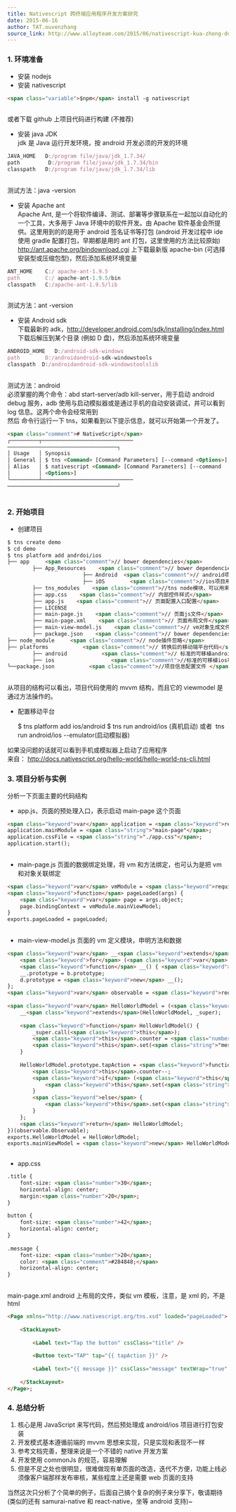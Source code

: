 ```yaml
---
title: Nativescript 跨终端应用程序开发方案研究
date: 2015-06-16
author: TAT.ouvenzhang
source_link: http://www.alloyteam.com/2015/06/nativescript-kua-zhong-duan-ying-yong-cheng-xu-kai-fa-fang-an-yan-jiu/
---
```


### 1. 环境准备

-   安装 nodejs
-   安装 nativescript

```html
<span class="variable">$npm</span> install -g nativescript
 
```

或者下载 github 上项目代码进行构建 (不推荐)

-   安装 java JDK  
    jdk 是 Java 运行开发环境，按 android 开发必须的开发的环境

```javascript
JAVA_HOME   D:/program file/java/jdk_1.7.34/
path         D:/program file/java/jdk_1.7.34/bin
classpath   D:/program file/java/jdk_1.7.34/lib
 
```

测试方法：java -version

-   安装 Apache ant  
    Apache Ant, 是一个将软件编译、测试、部署等步骤联系在一起加以自动化的一个工具，大多用于 Java 环境中的软件开发。由 Apache 软件基金会所提供。这里用到的的是用于 android 签名证书等打包 (android 开发过程中 ide 使用 gradle 配置打包，早期都是用的 ant 打包，这里使用的方法比较原始)  
    <http://ant.apache.org/bindownload.cgi> 上下载最新版 apache-bin (可选择安装型或压缩包型)，然后添加系统环境变量

```javascript
ANT_HOME    C:/ apache-ant-1.9.5
path        C:/ apache-ant-1.9.5/bin
classpath   C:/apache-ant-1.9.5/lib
 
```

测试方法：ant -version

-   安装 Android sdk  
    下载最新的 adk，<http://developer.android.com/sdk/installing/index.html> 下载后解压到某个目录 (例如 D 盘)，然后添加系统环境变量

```javascript
ANDROID_HOME   D:/android-sdk-windows
path        D:/androidandroid-sdk-windowstools
classpath  D:/androidandroid-sdk-windowstoolslib
 
```

测试方法：android  
必须掌握的两个命令：abd start-server/adb kill-server，用于启动 android debug 服务，adb 使用与启动模拟器或是通过手机的自动安装调试，并可以看到 log 信息。这两个命令会经常用到  
然后 命令行运行一下 tns，如果看到以下提示信息，就可以开始第一个开发了。

```html
<span class="comment"># NativeScript</span>
┌─────────┬─────────────────────────────
───────────────────────────────────┐
│ Usage   │ Synopsis                                                       │
│ General │ $ tns <Command> [Command Parameters] [--command <Options>]     │
│ Alias   │ $ nativescript <Command> [Command Parameters] [--command       │
│         │ <Options>]                                                     │
└─────────┴─────────────────────────────
───────────────────────────────────┘
 
```

### 2. 开始项目

-   创建项目

```html
$ tns create demo
$ cd demo
$ tns platform add andrdoi/ios
├── app     <span class="comment">// bower dependencies</span>
        ├── App_Resources    <span class="comment">// bower dependencies</span>
                        ├── Android  <span class="comment">// android项目的drawble静态图片等文件，项目转换的时候直接拷贝到android项目下</span>
                        ├── iOS        <span class="comment">//ios项目用到的图片文件</span>
        ├── tns_modules    <span class="comment">//tns node模块，可以用来调用移动设备功能</span>
        ├── app.css    <span class="comment">// 内部控件样式</span>
        ├── app.js    <span class="comment">// 页面配置入口配置</span>
        ├── LICENSE
        ├── main-page.js    <span class="comment">// 页面js文件</span>
        ├── main-page.xml    <span class="comment">// 页面布局文件</span>
        ├── main-view-model.js    <span class="comment">// vm对象生成文件</span>
        ├── package.json    <span class="comment">// bower dependencies</span>
├── node_module     <span class="comment">// node插件忽略</span>
├── platforms           <span class="comment">// 转换后的移动端平台代码</span>
        ├── android           <span class="comment">// 标准的可移植android项目代码</span>
        ├── ios                  <span class="comment">//标准的可移植ios项目代码</span>
└──package.json           <span class="comment">//项目信息配置文件 </span>
 
```

从项目的结构可以看出，项目代码使用的 mvvm 结构，而且它的 viewmodel 是通过方法操作的。

-   配置移动平台


    $ tns platform add ios/android
    $ tns run android/ios (真机启动) 或者  tns run android/ios --emulator(启动模拟器)
     

如果没问题的话就可以看到手机或模拟器上启动了应用程序  
来自： <http://docs.nativescript.org/hello-world/hello-world-ns-cli.html>

### 3. 项目分析与实例

分析一下页面主要的代码结构

-   app.js，页面的预处理入口，表示启动 main-page 这个页面

```html
<span class="keyword">var</span> application = <span class="keyword">require</span>(<span class="string">"application"</span>);
application.mainModule = <span class="string">"main-page"</span>;
application.cssFile = <span class="string">"./app.css"</span>;
application.start();
 
```

-   main-page.js 页面的数据绑定处理，将 vm 和方法绑定，也可认为是把 vm 和对象关联绑定

```html
<span class="keyword">var</span> vmModule = <span class="keyword">require</span>(<span class="string">"./main-view-model"</span>);
<span class="keyword">function</span> pageLoaded(args) {
    <span class="keyword">var</span> page = args.object;
    page.bindingContext = vmModule.mainViewModel;
}
exports.pageLoaded = pageLoaded;
 
```

-   main-view-model.js 页面的 vm 定义模块，申明方法和数据

```html
<span class="keyword">var</span> __<span class="keyword">extends</span> = <span class="keyword">this</span>.__<span class="keyword">extends</span> || <span class="keyword">function</span> (d, b) {
    <span class="keyword">for</span> (<span class="keyword">var</span> p in b) <span class="keyword">if</span> (b.hasOwnProperty(p)) d[p] = b[p];
    <span class="keyword">function</span> __() { <span class="keyword">this</span>.constructor = d; }
    __.prototype = b.prototype;
    d.prototype = <span class="keyword">new</span> __();
};
<span class="keyword">var</span> observable = <span class="keyword">require</span>(<span class="string">"data/observable"</span>);
 
<span class="keyword">var</span> HelloWorldModel = (<span class="keyword">function</span> (_super) {
    __<span class="keyword">extends</span>(HelloWorldModel, _super);
 
    <span class="keyword">function</span> HelloWorldModel() {
        _super.call(<span class="keyword">this</span>);
        <span class="keyword">this</span>.counter = <span class="number">42</span>;
        <span class="keyword">this</span>.set(<span class="string">"message"</span>, <span class="keyword">this</span>.counter + <span class="string">" taps left"</span>);
    }
 
    HelloWorldModel.prototype.tapAction = <span class="keyword">function</span> () {
        <span class="keyword">this</span>.counter--;
        <span class="keyword">if</span> (<span class="keyword">this</span>.counter <= <span class="number">0</span>) {
            <span class="keyword">this</span>.set(<span class="string">"message"</span>, <span class="string">"Hoorraaay! You unlocked the NativeScript clicker achievement!"</span>);
        }
        <span class="keyword">else</span> {
            <span class="keyword">this</span>.set(<span class="string">"message"</span>, <span class="keyword">this</span>.counter + <span class="string">" taps left"</span>);
        }
    };
    <span class="keyword">return</span> HelloWorldModel;
})(observable.Observable);
exports.HelloWorldModel = HelloWorldModel;
exports.mainViewModel = <span class="keyword">new</span> HelloWorldModel();
 
```

-   app.css

```html
.title {
    font-size: <span class="number">30</span>;
    horizontal-align: center;
    margin:<span class="number">20</span>;
}
 
button {
    font-size: <span class="number">42</span>;
    horizontal-align: center;
}
 
.message {
    font-size: <span class="number">20</span>;
    color: <span class="comment">#284848;</span>
    horizontal-align: center;
}
 
```

main-page.xml android 上布局的文件，类似 vm 模板，注意，是 xml 的，不是 html

```html
<Page xmlns="http://www.nativescript.org/tns.xsd" loaded="pageLoaded">
      
    <StackLayout>
            
        <Label text="Tap the button" cssClass="title" />
            
        <Button text="TAP" tap="{{ tapAction }}" />
            
        <Label text="{{ message }}" cssClass="message" textWrap="true" />
          
    </StackLayout>
</Page>;
```

### 4. 总结分析

1.  核心是用 JavaScript 来写代码，然后预处理成 android/ios 项目进行打包安装
2.  开发模式基本遵循前端的 mvvm 思想来实现，只是实现和表现不一样
3.  参考文档完善，整理来说是一个不错的 native 开发方案
4.  开发使用 commonJs 的规范，容易理解
5.  但是不足之处也很明显，很难做现有单页面的改造，迭代不方便，功能上线必须像客户端那样发布审核，某些程度上还是需要 web 页面的支持

当然这次只分析了个简单的例子，后面自己搞个复杂的例子来分享下，敬请期待 (类似的还有 samurai-native 和 react-native，坐等 android 支持)~